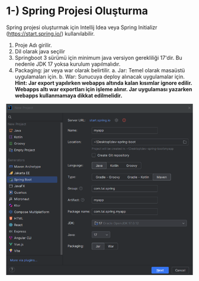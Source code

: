 # 1-) Spring Projesi Oluşturma
Spring projesi oluşturmak için Intellij Idea veya Spring Initializr (https://start.spring.io/) kullanılabilir.
1. Proje Adı girilir.
2. Dil olarak java seçilir
3. Springboot 3 sürümü için minimum java versiyon gerekliliği 17'dir. Bu nedenle JDK 17 yoksa kurulum yapılmalıdır.
4. Packaging: jar veya war olarak belirtilir.
   a. Jar: Temel olarak masaüstü uygulamaları için.
   b. War: Sunucuya deploy alınacak uygulamalar için.
   **Hint: Jar export yapılırken webapps altında kalan kısımlar ignore edilir. Webapps altı war exportları için işleme alınır. Jar uygulaması yazarken webapps kullanmamaya dikkat edilmelidir.**

![](/attachments/Clipboard_2025-03-14-11-56-58.png)
